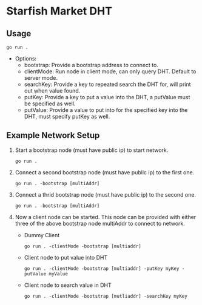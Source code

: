 # Starfish Market DHT

## Usage
```go run .```
- Options:
    - bootstrap: Provide a bootstrap address to connect to.
    - clientMode: Run node in client mode, can only query DHT. Default to server mode.
    - searchKey: Provide a key to repeated search the DHT for, will print out when value found.
    - putKey: Provide a key to put a value into the DHT, a putValue must be specified as well.
    - putValue: Provide a value to put into for the specified key into the DHT, must specify putKey as well.

## Example Network Setup

1) Start a bootstrap node (must have public ip) to start network.

    ```go run .```

2) Connect a second bootstrap node (must have public ip) to the first one.

    ```go run . -bootstrap [multiAddr]```

3) Connect a thrid bootstrap node (must have public ip) to the second one.

    ```go run . -bootstrap [multiAddr]```

4) Now a client node can be started. This node can be provided with either three of the above
    bootstrap node multiAddr to connect to network.
    
    - Dummy Client

        ```go run . -clientMode -bootstrap [multiaddr]``` 
    - Client node to put value into DHT

        ```go run . -clientMode -bootstrap [multiaddr] -putKey myKey -putValue myValue``` 
    - Client node to search value in DHT

        ```go run . -clientMode -bootstrap [mutliaddr] -searchKey myKey```
